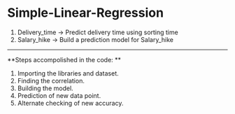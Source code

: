 # Simple-Linear-Regression
1) Delivery_time -> Predict delivery time using sorting time 
2) Salary_hike -> Build a prediction model for Salary_hike

------------------------------------------------------------

**Steps accompolished in the code: **

 1) Importing the libraries and dataset.
 2) Finding the correlation.
 3) Building the model.
 4) Prediction of new data point.
 5) Alternate checking of new accuracy.
